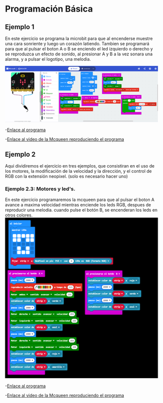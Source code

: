 # Programación Básica
## Ejemplo 1
En este ejercicio se programa la microbit para que al encenderse muestre una cara sonriente y luego un corazón latiendo. Tambien se programará para que al pulsar el boton A o B se enciendo el led izquierdo o derecho y se reproduzca un efecto de sonido, al presionar A y B a la vez sonara una alarma, y a pulsar el logotipo, una melodia.

![image](cap_ej1.png)

-[Enlace al programa](microbit-maqueen2.hex)

-[Enlace al video de la Mcqueen reproduciendo el programa](https://www.youtube.com/shorts/29INlVmVf9U)

## Ejemplo 2
Aqui dividiremos el ejercicio en tres ejemplos, que consistiran en el uso de los motores, la modificación de la velocidad y la dirección, y el control de RGB
con la extensión neopixel. (solo es necesario hacer uno)

### Ejemplo 2.3: Motores y led's.
En este ejercicio programaremos la mcqueen para que al pulsar el boton A avance a maxima velocidad mientras enciende los leds RGB, despues de reproducir una melodia.
cuando pulse el botón B, se encenderan los leds en otros colores.
![image](Ejemplo-2-3.PNG)

-[Enlace al programa](microbit-motores-y-leds.hex)

-[Enlace al video de la Mcqueen reproduciendo el programa](https://www.youtube.com/watch?v=Pjtv0cjMd7I)
